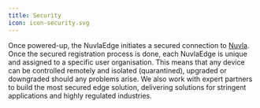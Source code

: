 ```yaml
---
title: Security
icon: icon-security.svg
---
```


Once powered-up, the NuvlaEdge initiates a secured connection to&nbsp;<a href="/platform">Nuvla</a>. Once the secured registration process is done, each NuvlaEdge is unique and assigned to a specific user organisation. This means that any device can be controlled remotely and isolated (quarantined), upgraded or downgraded should any problems arise. We also work with expert partners to build the most secured edge solution, delivering solutions for stringent applications and highly regulated industries.
